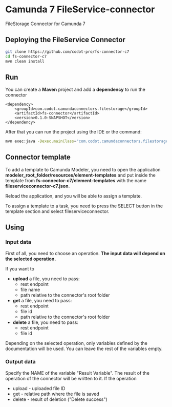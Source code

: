 # Camunda 7 FileService-connector
FileStorage Connector for Camunda 7

## Deploying the FileService Connector

```bash
git clone https://github.com/codot-pro/fs-connector-c7
cd fs-connector-c7
mvn clean install
```

## Run

You can create a **Maven** project and add a **dependency** to run the connector

    <dependency>
        <groupId>com.codot.camundaconnectors.filestorage</groupId>
        <artifactId>fs-connector</artifactId>
        <version>0.1.0-SNAPSHOT</version>
    </dependency>

After that you can run the project using the IDE or the command:
```bash
mvn exec:java -Dexec.mainClass="com.codot.camundaconnectors.filestorage.Main"
```

## Connector template

To add a template to Camunda Modeler, you need to open the application 
**modeler_root_folder/resources/element-templates** and put inside the template from 
**fs-connector-c7/element-templates** with the name **fileserviceconnector-c7.json**. 

Reload the application, and you will be able to assign a template.

To assign a template to a task, you need to press the SELECT button in the template section and select fileserviceconnector.

## Using

### Input data
First of all, you need to choose an operation. **The input data will depend on the selected operation.**

If you want to
- **upload** a file, you need to pass:
  - rest endpoint
  - file name
  - path relative to the connector's root folder
- **get** a file, you need to pass:
  - rest endpoint
  - file id
  - path relative to the connector's root folder
- **delete** a file, you need to pass:
  - rest endpoint
  - file id

Depending on the selected operation, only variables defined by the documentation will be used. You can leave the rest of the variables empty.

### Output data

Specify the NAME of the variable "Result Variable". The result of the operation of the connector will be written to it.
If the operation
- upload - uploaded file ID
- get - relative path where the file is saved
- delete - result of deletion ("Delete success")